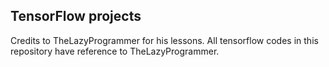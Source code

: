 ## TensorFlow projects

Credits to TheLazyProgrammer for his lessons. All tensorflow codes in this repository have reference to TheLazyProgrammer.
